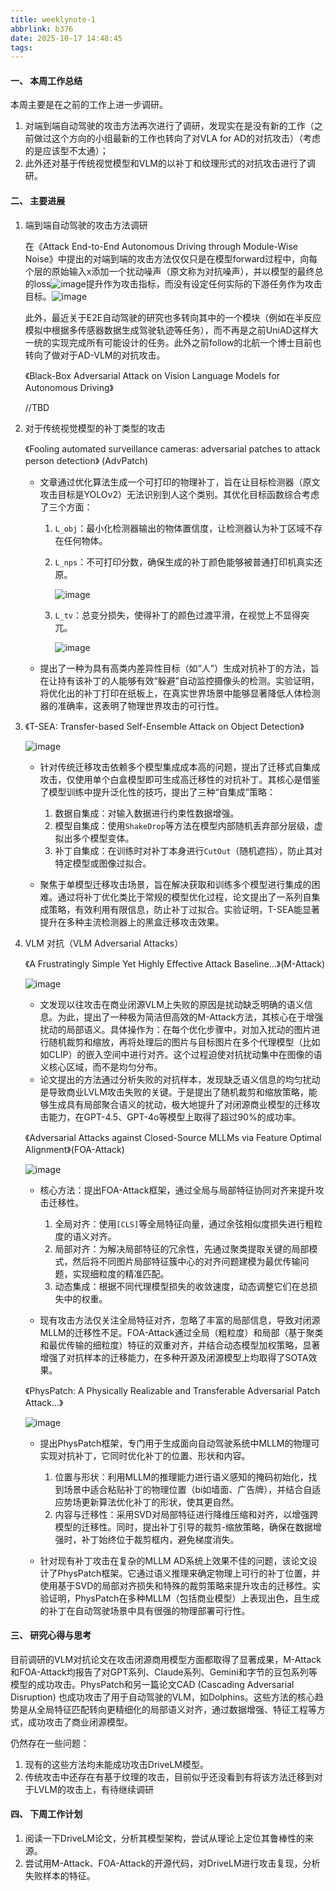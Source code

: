 ```yaml
---
title: weeklynote-1
abbrlink: b376
date: 2025-10-17 14:48:45
tags:
---
```

#### **一、 本周工作总结**

本周主要是在之前的工作上进一步调研。

1. 对端到端自动驾驶的攻击方法再次进行了调研，发现实在是没有新的工作（之前做过这个方向的小组最新的工作也转向了对VLA for AD的对抗攻击）（考虑的是应该型不太通）；
2. 此外还对基于传统视觉模型和VLM的以补丁和纹理形式的对抗攻击进行了调研。

#### **二、 主要进展**

1. 端到端自动驾驶的攻击方法调研
    
    在《Attack End-to-End Autonomous Driving through Module-Wise Noise》中提出的对端到端的攻击方法仅仅只是在模型forward过程中，向每个层的原始输入x添加一个扰动噪声（原文称为对抗噪声），并以模型的最终总的loss![image](/img/weeknote/1/1.png)提升作为攻击指标，而没有设定任何实际的下游任务作为攻击目标。![image](/img/weeknote/1/2.png)
    
    此外，最近关于E2E自动驾驶的研究也多转向其中的一个模块（例如在半反应模拟中根据多传感器数据生成驾驶轨迹等任务），而不再是之前UniAD这样大一统的实现完成所有可能设计的任务。此外之前follow的北航一个博士目前也转向了做对于AD-VLM的对抗攻击。
    
    《Black-Box Adversarial Attack on Vision Language Models for Autonomous Driving》
    
    //TBD   
    
2. 对于传统视觉模型的补丁类型的攻击
    
    《Fooling automated surveillance cameras: adversarial patches to attack person detection》 (AdvPatch)
    
    - 文章通过优化算法生成一个可打印的物理补丁，旨在让目标检测器（原文攻击目标是YOLOv2）无法识别到人这个类别。其优化目标函数综合考虑了三个方面：
        
        1. `L_obj`：最小化检测器输出的物体置信度，让检测器认为补丁区域不存在任何物体。
        2. `L_nps`：不可打印分数，确保生成的补丁颜色能够被普通打印机真实还原。
            
            ![image](/img/weeknote/1/3.png)
            
        3. `L_tv`：总变分损失，使得补丁的颜色过渡平滑，在视觉上不显得突兀。
            
            ![image](/img/weeknote/1/4.png)
            
    - 提出了一种为具有高类内差异性目标（如“人”）生成对抗补丁的方法，旨在让持有该补丁的人能够有效“躲避”自动监控摄像头的检测。实验证明，将优化出的补丁打印在纸板上，在真实世界场景中能够显著降低人体检测器的准确率，这表明了物理世界攻击的可行性。
3. 《T-SEA: Transfer-based Self-Ensemble Attack on Object Detection》
    
    ![image](/img/weeknote/1/5.png)
    
    - 针对传统迁移攻击依赖多个模型集成成本高的问题，提出了迁移式自集成攻击，仅使用单个白盒模型即可生成高迁移性的对抗补丁。其核心是借鉴了模型训练中提升泛化性的技巧，提出了三种“自集成”策略：
        
        1. 数据自集成：对输入数据进行约束性数据增强。
        2. 模型自集成：使用`ShakeDrop`等方法在模型内部随机丢弃部分层级，虚拟出多个模型变体。
        3. 补丁自集成：在训练时对补丁本身进行`CutOut`（随机遮挡），防止其对特定模型或图像过拟合。
    - 聚焦于单模型迁移攻击场景，旨在解决获取和训练多个模型进行集成的困难。通过将补丁优化类比于常规的模型优化过程，论文提出了一系列自集成策略，有效利用有限信息，防止补丁过拟合。实验证明，T-SEA能显著提升在多种主流检测器上的黑盒迁移攻击效果。
4. VLM 对抗（VLM Adversarial Attacks）
    
    《A Frustratingly Simple Yet Highly Effective Attack Baseline...》(M-Attack)
    
    ![image](/img/weeknote/1/6.png)
    
    - 文发现以往攻击在商业闭源VLM上失败的原因是扰动缺乏明确的语义信息。为此，提出了一种极为简洁但高效的M-Attack方法，其核心在于增强扰动的局部语义。具体操作为：在每个优化步骤中，对加入扰动的图片进行随机裁剪和缩放，再将处理后的图片与目标图片在多个代理模型（比如如CLIP）的嵌入空间中进行对齐。这个过程迫使对抗扰动集中在图像的语义核心区域，而不是均匀分布。
    - 论文提出的方法通过分析失败的对抗样本，发现缺乏语义信息的均匀扰动是导致商业LVLM攻击失败的关键。于是提出了随机裁剪和缩放策略，能够生成具有局部聚合语义的扰动，极大地提升了对闭源商业模型的迁移攻击能力，在GPT-4.5、GPT-4o等模型上取得了超过90%的成功率。
        
    
    《Adversarial Attacks against Closed-Source MLLMs via Feature Optimal Alignment》(FOA-Attack)
    
    ![image](/img/weeknote/1/7.png)
    
    - 核心方法：提出FOA-Attack框架，通过全局与局部特征协同对齐来提升攻击迁移性。
        
        1. 全局对齐：使用`[CLS]`等全局特征向量，通过余弦相似度损失进行粗粒度的语义对齐。
        2. 局部对齐：为解决局部特征的冗余性，先通过聚类提取关键的局部模式，然后将不同图片局部特征簇中心的对齐问题建模为最优传输问题，实现细粒度的精准匹配。
        3. 动态集成：根据不同代理模型损失的收敛速度，动态调整它们在总损失中的权重。
    - 现有攻击方法仅关注全局特征对齐，忽略了丰富的局部信息，导致对闭源MLLM的迁移性不足。FOA-Attack通过全局（粗粒度）和局部（基于聚类和最优传输的细粒度）特征的双重对齐，并结合动态模型加权策略，显著增强了对抗样本的迁移能力，在多种开源及闭源模型上均取得了SOTA效果。
        
    
    《PhysPatch: A Physically Realizable and Transferable Adversarial Patch Attack...》
    
    ![image](/img/weeknote/1/8.png)
    
    - 提出PhysPatch框架，专门用于生成面向自动驾驶系统中MLLM的物理可实现对抗补丁，它同时优化补丁的位置、形状和内容。
        
        1. 位置与形状：利用MLLM的推理能力进行语义感知的掩码初始化，找到场景中适合粘贴补丁的物理位置（bi如墙面、广告牌），并结合自适应势场更新算法优化补丁的形状，使其更自然。
        2. 内容与迁移性：采用SVD对局部特征进行降维压缩和对齐，以增强跨模型的迁移性。同时，提出补丁引导的裁剪-缩放策略，确保在数据增强时，补丁始终位于裁剪框内，避免梯度消失。
    - 针对现有补丁攻击在复杂的MLLM AD系统上效果不佳的问题，该论文设计了PhysPatch框架。它通过语义推理来确定物理上可行的补丁位置，并使用基于SVD的局部对齐损失和特殊的裁剪策略来提升攻击的迁移性。实验证明，PhysPatch在多种MLLM（包括商业模型）上表现出色，且生成的补丁在自动驾驶场景中具有很强的物理部署可行性。

#### 三、 研究心得与思考

目前调研的VLM对抗论文在攻击闭源商用模型方面都取得了显著成果，M-Attack和FOA-Attack均报告了对GPT系列、Claude系列、Gemini和字节的豆包系列等模型的成功攻击。PhysPatch和另一篇论文CAD (Cascading Adversarial Disruption) 也成功攻击了用于自动驾驶的VLM，如Dolphins。这些方法的核心趋势是从全局特征匹配转向更精细化的局部语义对齐，通过数据增强、特征工程等方式，成功攻击了商业闭源模型。

仍然存在一些问题：

1. 现有的这些方法均未能成功攻击DriveLM模型。
2. 传统攻击中还存在有基于纹理的攻击，目前似乎还没看到有将该方法迁移到对于LVLM的攻击上，有待继续调研

#### 四、 下周工作计划

1. 阅读一下DriveLM论文，分析其模型架构，尝试从理论上定位其鲁棒性的来源。
2. 尝试用M-Attack、FOA-Attack的开源代码，对DriveLM进行攻击复现，分析失败样本的特征。